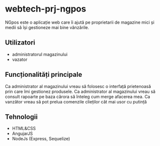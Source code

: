 # webtech-prj-ngpos

NGpos este o aplicație web care îi ajută pe proprietarii de magazine mici și medii să își gestioneze mai bine vânzările.

## Utilizatori

* administratorul magazinului
* vazator

## Funcționalități principale

Ca administrator al magazinului vreau să folosesc o interfață prietenoasă prin care îmi gestionez produsele.
Ca administrator al magazinului vreau să consult rapoarte pe baza cărora să înteleg cum merge afacerea mea.
Ca vanzător vreau să pot prelua comenzile clieților cât mai usor cu putință

## Tehnologii

* HTML&CSS
* AngujarJS
* NodeJs (Express, Sequelize)
